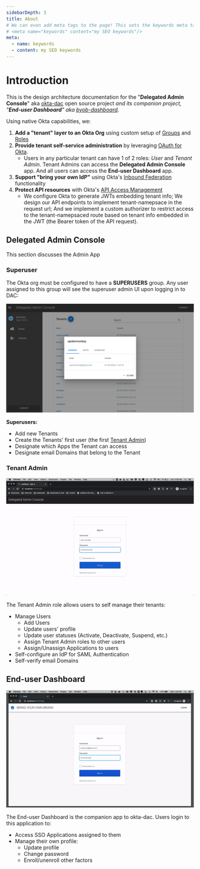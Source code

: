```yaml
---
sidebarDepth: 3
title: About
# We can even add meta tags to the page! This sets the keywords meta tag.
# <meta name="keywords" content="my SEO keywords"/>
meta:
  - name: keywords
  - content: my SEO keywords
---
```


# Introduction
This is the design architecture documentation for the "__Delegated Admin Console__" aka [okta-dac](https://github.com/udplabs/okta-dac) open source project *and its companion project, "__End-user Dashboard__" aka [byob-dashboard](https://github.com/oktadeveloper/byob-dashboard)*.

Using native Okta capabilities, we:
1. **Add a "tenant" layer to an Okta Org** using custom setup of [Groups](/guide/architecture.html#groups) and [Roles](/guide/architecture.html#group-admin-role)
2. **Provide tenant self-service administration** by leveraging [OAuth for Okta](/guide/architecture.html#oauth-for-okta). 
    * Users in any particular tenant can have 1 of 2 roles: *User* and *Tenant Admin*. Tenant Admins can access the __Delegated Admin Console__ app. And all users can access the __End-user Dashboard__ app.
3. **Support "bring your own IdP"** using Okta's [Inbound Federation](https://developer.okta.com/docs/concepts/identity-providers/) functionality
4. **Protect API resources** with Okta's [API Access Management](/guide/architecture.html#api-access-management)
    * We configure Okta to generate JWTs embedding tenant info; We design our API endpoints to implement tenant-namepsace in the request url; And we implement a custom authorizer to restrict access to the tenant-namepsaced route based on tenant info embedded in the JWT (the Bearer token of the API request).

## Delegated Admin Console
This section discusses the Admin App

### Superuser
The Okta org must be configured to have a __SUPERUSERS__ group. Any user assigned to this group will see the superuser admin UI upon logging in to DAC:

![alt text](./images/dac-superuser.png)

__Superusers:__
* Add new Tenants
* Create the Tenants' first user (the first [Tenant Admin](#tenant-admin))
* Designate which Apps the Tenant can access
* Designate email Domains that belong to the Tenant

### Tenant Admin
![alt text](./images/dac-demo.gif)

The Tenant Admin role allows users to self manage their tenants:
* Manage Users
    * Add Users
    * Update users' profile
    * Update user statuses (Activate, Deactivate, Suspend, etc.)
    * Assign Tenant Admin roles to other users
    * Assign/Unassign Applications to users
* Self-configure an IdP for SAML Authentication
* Self-verify email Domains

## End-user Dashboard
![alt text](./images/byob-demo.gif)

The End-user Dashboard is the companion app to okta-dac. Users login to this application to:
* Access SSO Applications assigned to them
* Manage their own profile:
    * Update profile
    * Change password
    * Enroll/unenroll other factors